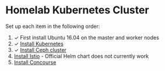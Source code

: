 # Homelab Kubernetes Cluster

Set up each item in the following order:

1. ✓ First install Ubuntu 16.04 on the master and worker nodes
2. ️✓ [Install Kubernetes](kubernetes/README.md)
3. ✓ [Install Ceph cluster](rook/README.md)
4. [Install Istio](istio/README.md) - Official Helm chart does not currently work
5. [Install Concourse](concourse/README.md)